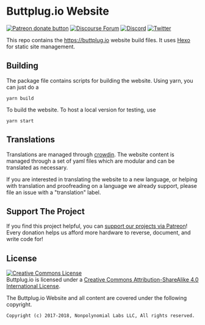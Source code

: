 # Buttplug.io Website

[![Patreon donate button](https://img.shields.io/badge/patreon-donate-yellow.svg)](https://www.patreon.com/qdot)
[![Discourse Forum](https://img.shields.io/badge/discourse-forum-blue.svg)](https://metafetish.club)
[![Discord](https://img.shields.io/discord/353303527587708932.svg?logo=discord)](https://discord.gg/t9g9RuD)
[![Twitter](https://img.shields.io/twitter/follow/buttplugio.svg?style=social&logo=twitter)](https://twitter.com/buttplugio)


This repo contains the https://buttplug.io website build files. It
uses [Hexo](https://hexo.io) for static site management.

## Building

The package file contains scripts for building the website. Using
yarn, you can just do a 

    yarn build

To build the website. To host a local version for testing, use 

    yarn start

## Translations

Translations are managed through [crowdin](https://crowdin.com). The
website content is managed through a set of yaml files which are
modular and can be translated as necessary.

If you are interested in translating the website to a new language, or
helping with translation and proofreading on a language we already
support, please file an issue with a "translation" label.

## Support The Project

If you find this project helpful, you can [support our projects via
Patreon](http://patreon.com/qdot)! Every donation helps us afford more
hardware to reverse, document, and write code for!

## License

<a rel="license" href="http://creativecommons.org/licenses/by-sa/4.0/"><img alt="Creative Commons License" style="border-width:0" src="https://i.creativecommons.org/l/by-sa/4.0/88x31.png" /></a><br />Buttplug.io is licensed under a <a rel="license" href="http://creativecommons.org/licenses/by-sa/4.0/">Creative Commons Attribution-ShareAlike 4.0 International License</a>.

The Buttplug.io Website and all content are covered under the following copyright.

    Copyright (c) 2017-2018, Nonpolynomial Labs LLC, All rights reserved.

    
